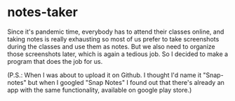# notes-taker
Since it's pandemic time, everybody has to attend their classes online, and taking notes is really exhausting so most of us prefer to take screenshots during the classes and use them as notes. But we also need to organize those screenshots later, which is again a tedious job. So I decided to make a program that does the job for us.

(P.S.: When I was about to upload it on Github. I thought I'd name it "Snap-notes" but when I googled "Snap Notes" I found out that there's already an app with the same functionality, available on google play store.)
